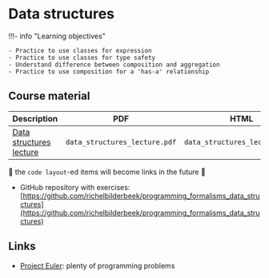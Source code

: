 # Data structures

!!!- info "Learning objectives"

    - Practice to use classes for expression
    - Practice to use classes for type safety
    - Understand difference between composition and aggregation
    - Practice to use composition for a 'has-a' relationship

## Course material

Description                                                 |PDF                              |HTML                              |QMD
------------------------------------------------------------|---------------------------------|----------------------------------|------------------------------------
[Data structures lecture](data_structures_lecture/README.md)|`data_structures_lecture.pdf`    |`data_structures_lecture.html`    |[here](data_structures_lecture/data_structures_lecture.qmd)

:construction: the `code layout`-ed items will become links in the future :construction:

 * GitHub repository with exercises: [https://github.com/richelbilderbeek/programming_formalisms_data_structures](https://github.com/richelbilderbeek/programming_formalisms_data_structures)

## Links

 * [Project Euler](https://projecteuler.net/archives): plenty of programming problems
